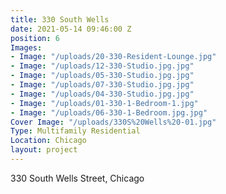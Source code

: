 ```yaml
---
title: 330 South Wells
date: 2021-05-14 09:46:00 Z
position: 6
Images:
- Image: "/uploads/20-330-Resident-Lounge.jpg"
- Image: "/uploads/12-330-Studio.jpg.jpg"
- Image: "/uploads/05-330-Studio.jpg.jpg"
- Image: "/uploads/07-330-Studio.jpg.jpg"
- Image: "/uploads/04-330-Studio.jpg.jpg"
- Image: "/uploads/01-330-1-Bedroom-1.jpg"
- Image: "/uploads/06-330-1-Bedroom.jpg.jpg"
Cover Image: "/uploads/330S%20Wells%20-01.jpg"
Type: Multifamily Residential
Location: Chicago
layout: project
---
```


330 South Wells Street, Chicago